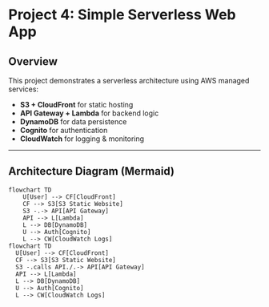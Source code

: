 
# Project 4: Simple Serverless Web App

## Overview
This project demonstrates a serverless architecture using AWS managed services:
- **S3 + CloudFront** for static hosting
- **API Gateway + Lambda** for backend logic
- **DynamoDB** for data persistence
- **Cognito** for authentication
- **CloudWatch** for logging & monitoring

---

## Architecture Diagram (Mermaid)

```mermaid
flowchart TD
    U[User] --> CF[CloudFront]
    CF --> S3[S3 Static Website]
    S3 -.-> API[API Gateway]
    API --> L[Lambda]
    L --> DB[DynamoDB]
    U --> Auth[Cognito]
    L --> CW[CloudWatch Logs]
flowchart TD
  U[User] --> CF[CloudFront]
  CF --> S3[S3 Static Website]
  S3 -.calls API./.-> API[API Gateway]
  API --> L[Lambda]
  L --> DB[DynamoDB]
  U --> Auth[Cognito]
  L --> CW[CloudWatch Logs]

